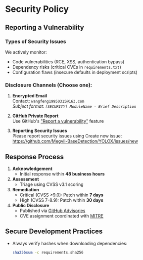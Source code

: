 # Security Policy

## Reporting a Vulnerability

### Types of Security Issues
We actively monitor:  
- Code vulnerabilities (RCE, XSS, authentication bypass)  
- Dependency risks (critical CVEs in `requirements.txt`)  
- Configuration flaws (insecure defaults in deployment scripts)  

### Disclosure Channels (Choose one):

1. **Encrypted Email**  
   Contact: `wangfeng19950315@163.com`  
   *Subject format: `[SECURITY] ModuleName - Brief Description`*

2. **GitHub Private Report**  
   Use GitHub's ["Report a vulnerability"](https://github.com/Megvii-BaseDetection/YOLOX/security/advisories) feature  

3. **Reporting Security Issues**  
   Please report security issues using Create new issue: https://github.com/Megvii-BaseDetection/YOLOX/issues/new


## Response Process  
1. **Acknowledgement**  
   - Initial response within **48 business hours**  
2. **Assessment**  
   - Triage using CVSS v3.1 scoring  
3. **Remediation**  
   - Critical (CVSS ≥9.0): Patch within **7 days**  
   - High (CVSS 7-8.9): Patch within **30 days**  
4. **Public Disclosure**  
   - Published via [GitHub Advisories](https://github.com/Megvii-BaseDetection/YOLOX/security/advisories)  
   - CVE assignment coordinated with [MITRE](https://cveform.mitre.org)
  
## Secure Development Practices  
- Always verify hashes when downloading dependencies:  
  ```bash
  sha256sum -c requirements.sha256
